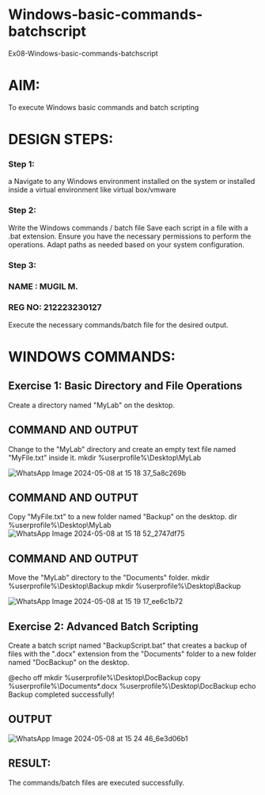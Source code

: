 # Windows-basic-commands-batchscript
Ex08-Windows-basic-commands-batchscript

# AIM:
To execute Windows basic commands and batch scripting

# DESIGN STEPS:

### Step 1:
a
Navigate to any Windows environment installed on the system or installed inside a virtual environment like virtual box/vmware 

### Step 2:

Write the Windows commands / batch file
Save each script in a file with a .bat extension.
Ensure you have the necessary permissions to perform the operations.
Adapt paths as needed based on your system configuration.
### Step 3:
### NAME : MUGIL M.
### REG NO: 212223230127


Execute the necessary commands/batch file for the desired output. 




# WINDOWS COMMANDS:
## Exercise 1: Basic Directory and File Operations
Create a directory named "MyLab" on the desktop.


## COMMAND AND OUTPUT

Change to the "MyLab" directory and create an empty text file named "MyFile.txt" inside it.
mkdir %userprofile%\Desktop\MyLab

![WhatsApp Image 2024-05-08 at 15 18 37_5a8c269b](https://github.com/mugil25/Windows-basic-commands-batchscript/assets/148515771/c0941dcb-b72c-460b-883c-550e874c1173)


## COMMAND AND OUTPUT

Copy "MyFile.txt" to a new folder named "Backup" on the desktop.
dir %userprofile%\Desktop\MyLab
![WhatsApp Image 2024-05-08 at 15 18 52_2747df75](https://github.com/mugil25/Windows-basic-commands-batchscript/assets/148515771/9dcaf660-097e-4602-8d7a-b9ac01cad310)

## COMMAND AND OUTPUT

Move the "MyLab" directory to the "Documents" folder.
mkdir %userprofile%\Desktop\Backup
mkdir %userprofile%\Desktop\Backup

![WhatsApp Image 2024-05-08 at 15 19 17_ee6c1b72](https://github.com/mugil25/Windows-basic-commands-batchscript/assets/148515771/a0dcbbcb-eba6-4a4d-b675-8909f88d139d)


## Exercise 2: Advanced Batch Scripting
Create a batch script named "BackupScript.bat" that creates a backup of files with the ".docx" extension from the "Documents" folder to a new folder named "DocBackup" on the desktop.


@echo off
mkdir %userprofile%\Desktop\DocBackup
copy %userprofile%\Documents\*.docx %userprofile%\Desktop\DocBackup
echo Backup completed successfully!




## OUTPUT
![WhatsApp Image 2024-05-08 at 15 24 46_6e3d06b1](https://github.com/mugil25/Windows-basic-commands-batchscript/assets/148515771/52d21786-9ee4-4db0-8d01-496698c88bc0)

## RESULT:

The commands/batch files are executed successfully.






